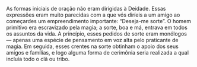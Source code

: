 ﻿As formas iniciais de oração não eram dirigidas à Deidade. Essas expressões eram muito parecidas com a que vós diríeis a um amigo ao começardes um empreendimento importante: “Deseja-me sorte”. O homem primitivo era escravizado pela magia; a sorte, boa e má, entrava em todos os assuntos da vida. A princípio, esses pedidos de sorte eram monólogos — apenas uma espécie de pensamento em voz alta pelo praticante de magia. Em seguida, esses crentes na sorte obtinham o apoio dos seus amigos e famílias, e logo alguma forma de cerimônia seria realizada a qual incluía todo o clã ou tribo.
